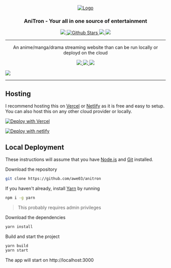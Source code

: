 <p align="center">
  <div align="center">
    <a href="https://github.com/awe03/anitron">
      <img src="https://media.discordapp.net/attachments/766123423914917909/1056099806277283920/logo.png" alt="Logo">
    </a>
    <h3>AniTron - Your all in one source of entertainment</h3>
    <a href="https://www.gnu.org/licenses/agpl-3.0.en.html">
      <img src="https://img.shields.io/github/license/awe03/anitron?logo=gnu&color=a32d2a&labelColor=333&logoColor=fff&style=flat-square">
    </a>
    <a href="https://github.com/awe03/anitron/stargazers">
      <img src="https://img.shields.io/github/stars/awe03/anitron?style=flat-square" alt="Github Stars">
    </a>
    <a href="https://github.com/chirag-droid/issues">
      <img src="https://img.shields.io/github/issues/awe03/anitron?style=flat-square">
    </a>
    <a href="https://github.com/chirag-droid/forks">
      <img src="https://img.shields.io/github/forks/awe03/anitron?style=flat-square">
    </a>
  </div>

  <hr />

  <p align="center">
    An anime/manga/drama streaming website than can be run locally or deployd on the cloud
  </p>
</p>

<p align="center">
  <a href="https://nextjs.org">
    <img src="https://img.shields.io/github/package-json/dependency-version/awe03/anitron/next?filename=package.json&color=fff&labelColor=000&logo=nextdotjs&style=flat-square">
  </a>
  <a href="https://reactjs.org/">
    <img src="https://img.shields.io/github/package-json/dependency-version/awe03/anitron/react?filename=package.json&color=5fd9fb&logo=react&labelColor=222435&style=flat-square">
  </a>
  <a href="https://tailwindcss.com/">
    <img src="https://img.shields.io/github/package-json/dependency-version/awe03/anitron/dev/tailwindcss?filename=package.json&color=37b8f1&logo=tailwindcss&labelColor=0b1120&style=flat-square&logoColor=38bdf8">
  </a>
</p>

<img src="https://user-images.githubusercontent.com/106132059/201474291-5daffcd0-85fc-4c24-a0fa-4451b0e18a9b.png">

<hr/>

## Hosting

I recommend hosting this on [Vercel](https://vercel.com) or [Netlify](https://netlify.com)  as it is free and easy to setup. You can also host this on any other cloud provider or locally.

[![Deploy with Vercel](https://vercel.com/button)](https://vercel.com/new/clone?repository-url=https://github.com/awe03/anitron/tree/main&project-name=anitron&repo-name=anitron&build-command=cd%20../%20%26%26%20yarn%20build&install-command=cd%20../%20%26%26%20yarn%20install)

[![Deploy with netlify](https://www.netlify.com/img/deploy/button.svg)](https://app.netlify.com/start/deploy?repository=https://github.com/awe03/anitron)

## Local Deployment

These instructions will assume that you have [Node.js](https://nodejs.org/en/) and [Git](https://gitforwindows.org/) installed.

Download the repository
```bash
git clone https://github.com/awe03/anitron
```

If you haven't already, install [Yarn](https://yarnpkg.com) by running
```bash
npm i -g yarn
```
> This probably requires admin privileges

Download the dependencies
```bash
yarn install
```

Build and start the project
```bash
yarn build
yarn start
```

The app will start on http://localhost:3000
